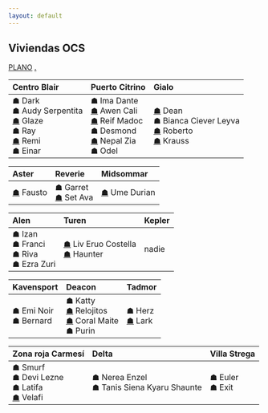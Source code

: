 ```yaml
---
layout: default
---
```


<h2>Viviendas OCS</h2>

[PLANO](http://drive.google.com/uc?export=view&id=1M0Og6TFNzZG4si31fPmWkbnzWbJglekd) [.](https://drive.google.com/uc?export=download&id=18qELow9rEQamiWaok7Tc9ZS3VpUqg6zp) 

| **Centro Blair**| **Puerto Citrino**| **Gialo**|
|:-------------|:------------------|:------|
| ☗ Dark <br>☗ Audy Serpentita <br>[☗](https://blairsander.github.io/ciudad/apartamentoglaze.html) Glaze <br>☗ Ray <br>[☗](https://blairsander.github.io/ciudad/apartamentoremi.html) Remi <br>☗ Einar | ☗ Ima Dante <br>[☗](https://blairsander.github.io/ciudad/mansionawen.html) Awen Cali <br>[☗](https://blairsander.github.io/ciudad/casagobierno) Reif Madoc <br>☗ Desmond <br>[☗](https://blairsander.github.io/ciudad/casanepalzia.html) Nepal Zia <br>☗ Odel | [☗](https://blairsander.github.io/ciudad/mansiondean.html) Dean <br>☗ Bianca Ciever Leyva <br>[☗](https://blairsander.github.io/ciudad/mansionroberto.html) Roberto <br>[☗](https://blairsander.github.io/ciudad/casakrauss.html) Krauss| 


| **Aster**| **Reverie**| **Midsommar** |
|:-------------|:------------------|:------|
| [☗](https://blairsander.github.io/ciudad/casafausto.html) Fausto| ☗ Garret <br>[☗](https://blairsander.github.io/ciudad/casasethava.html) Set Ava | [☗](https://blairsander.github.io/ciudad/caba%C3%B1aumeduri.html) Ume Durian|


| **Alen**| **Turen**| **Kepler** |
|:-------------|:------------------|:------|
| ☗ Izan <br>☗ Franci <br>☗ Riva <br>☗ Ezra Zuri | [☗](https://blairsander.github.io/ciudad/casaliv) Liv Eruo Costella <br>[☗](https://blairsander.github.io/ciudad/casahaunter.html) Haunter | nadie |


| **Kavensport**| **Deacon**| **Tadmor** |
|:-------------|:------------------|:------|
| ☗ Emi Noir <br>☗ Bernard| ☗ Katty <br>[☗](https://blairsander.github.io/ciudad/casarelojes.html) Relojitos <br>[☗](https://blairsander.github.io/ciudad/casamaitecoral.html) Coral Maite <br>☗ Purin| ☗ Herz <br> [☗](https://blairsander.github.io/ciudad/casalark.html) Lark|


| **Zona roja Carmesí**| **Delta**| **Villa Strega**| 
|:-------------|:------------------|:------------------|
| ☗ Smurf <br>☗ Devi Lezne  <br>☗ Latifa <br>[☗](https://blairsander.github.io/ciudad/apartamentovelafi.html) Velafi| ☗ Nerea Enzel <br> ☗ Tanis Siena Kyaru Shaunte| ☗ Euler <br>☗ Exit | 

